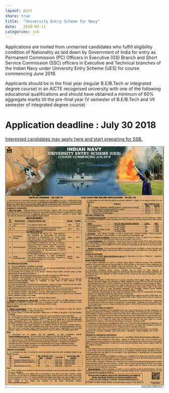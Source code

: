 ```yaml
---
layout: post
share: true
title:  "University Entry Scheme for Navy"
date:   2018-07-11
categories: job
---
```

Applications are invited from unmarried candidates who fulfill eligibility condition of Nationality as laid down by Government of India for entry as Permanent Commission (PC) Officers in Executive (GS) Branch and Short Service Commission (SSC) officers in Executive and Technical branches of the Indian Navy under University Entry Scheme (UES) for course commencing June 2019.

Applicants should be in the final year (regular B.E/B.Tech or integrated degree course) in an AICTE recognised university with one of the following educational qualifications and should have obtained a minimum of 60% aggregate marks till the pre-final year (V semester of B.E/B.Tech and VII semester of integrated degree course)

# Application deadline : July 30 2018

[Interested candidates may apply here and start preparing for SSB.](https://www.joinindiannavy.gov.in/en/account/login)

![poster for navy](/images/navy.png)